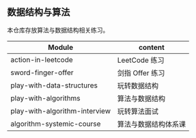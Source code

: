 ## 数据结构与算法

本仓库存放算法与数据结构相关练习。

| Module                        | content    |
|-------------------------------|------------|
| action-in-leetcode            | LeetCode 练习 |
| sword-finger-offer            | 剑指 Offer 练习 |
| play-with-data-structures     | 玩转数据结构     |
| play-with-algorithms          | 算法与数据结构    |
| play-with-algorithm-interview | 玩转算法面试     |
| algorithm-systemic-course     | 算法与数据结构体系课 |